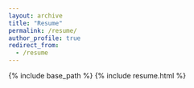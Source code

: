 ```yaml
---
layout: archive
title: "Resume"
permalink: /resume/
author_profile: true
redirect_from:
  - /resume
---
```


{% include base_path %}
{% include resume.html %}
